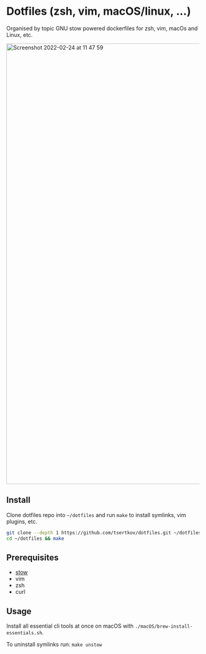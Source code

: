 # Dotfiles (zsh, vim, macOS/linux, ...)

Organised by topic GNU stow powered dockerfiles for zsh, vim, macOs and Linux, etc.

<img width="1148" alt="Screenshot 2022-02-24 at 11 47 59" src="https://user-images.githubusercontent.com/5339042/155510030-ef901296-46a3-4c53-8356-c37eb0a7b112.png">

## Install

Clone dotfiles repo into `~/dotfiles` and run `make` to install symlinks, vim plugins, etc.

```bash
git clone --depth 1 https://github.com/tsertkov/dotfiles.git ~/dotfiles
cd ~/dotfiles && make
```

## Prerequisites

- [stow](https://www.gnu.org/software/stow/)
- vim
- zsh
- curl

## Usage

Install all essential cli tools at once on macOS with `./macOS/brew-install-essentials.sh`.

To uninstall symlinks run: `make unstow`
